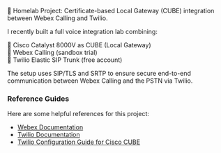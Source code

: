 
🚀 Homelab Project: Certificate-based Local Gateway (CUBE) integration between Webex Calling and Twilio.

I recently built a full voice integration lab combining:  

🔹 Cisco Catalyst 8000V as CUBE (Local Gateway)  
🔹 Webex Calling (sandbox trial)  
🔹 Twilio Elastic SIP Trunk (free account)  

The setup uses SIP/TLS and SRTP to ensure secure end-to-end communication between Webex Calling and the PSTN via Twilio.  

### Reference Guides

Here are some helpful references for this project:

- [Webex Documentation](https://help.webex.com/en-us/article/jr1i3r/Configure-Local-Gateway-on-Cisco-IOS-XE-for-Webex-Calling#configure-cert-based-trunk)
- [Twilio Documentation](https://www.twilio.com/docs/sip-trunking)
- [Twilio Configuration Guide for Cisco CUBE](https://www.twilio.com/en-us/blog/secure-elastic-sip-trunks)

